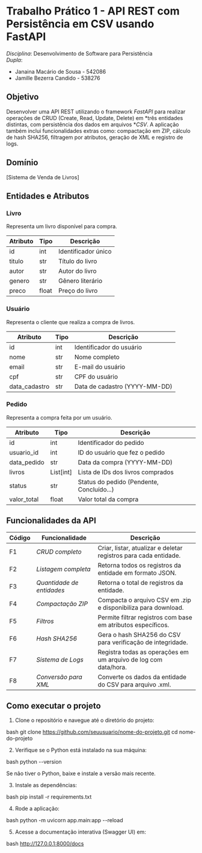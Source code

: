 # Trabalho Prático 1 - API REST com Persistência em CSV usando FastAPI

*Disciplina*: Desenvolvimento de Software para Persistência  
*Dupla*:  
- Janaina Macário de Sousa - 542086 
- Jamille Bezerra Candido - 538276 

## Objetivo

Desenvolver uma API REST utilizando o framework *FastAPI* para realizar operações de CRUD (Create, Read, Update, Delete) 
em *três entidades distintas, com persistência dos dados em arquivos **CSV*. A aplicação também inclui funcionalidades 
extras como: compactação em ZIP, cálculo de hash SHA256, filtragem por atributos, geração de XML e registro de logs.

## Domínio 

[Sistema de Venda de Livros]  

## Entidades e Atributos

### Livro
Representa um livro disponível para compra.

| Atributo | Tipo  | Descrição                   |
|----------|-------|-----------------------------|
| id       | int   | Identificador único         |
| titulo   | str   | Título do livro             |
| autor    | str   | Autor do livro              |
| genero   | str   | Gênero literário            |
| preco    | float | Preço do livro              |


### Usuário
Representa o cliente que realiza a compra de livros.

| Atributo       | Tipo  | Descrição                   |
|----------------|-------|-----------------------------|
| id             | int   | Identificador do usuário    |
| nome           | str   | Nome completo               |
| email          | str   | E-mail do usuário           |
| cpf            | str   | CPF do usuário              |
| data_cadastro  | str   | Data de cadastro (YYYY-MM-DD)|


### Pedido
Representa a compra feita por um usuário.

| Atributo      | Tipo        | Descrição                                |
|---------------|-------------|--------------------------------------------|
| id            | int         | Identificador do pedido                    |
| usuario_id    | int         | ID do usuário que fez o pedido             |
| data_pedido   | str         | Data da compra (YYYY-MM-DD)                |
| livros        | List[int]   | Lista de IDs dos livros comprados          |
| status        | str         | Status do pedido (Pendente, Concluído...)  |
| valor_total   | float       | Valor total da compra                      |

## Funcionalidades da API

| Código | Funcionalidade | Descrição |
|--------|----------------|-----------|
| F1 | *CRUD completo* | Criar, listar, atualizar e deletar registros para cada entidade. |
| F2 | *Listagem completa* | Retorna todos os registros da entidade em formato JSON. |
| F3 | *Quantidade de entidades* | Retorna o total de registros da entidade. |
| F4 | *Compactação ZIP* | Compacta o arquivo CSV em .zip e disponibiliza para download. |
| F5 | *Filtros* | Permite filtrar registros com base em atributos específicos. |
| F6 | *Hash SHA256* | Gera o hash SHA256 do CSV para verificação de integridade. |
| F7 | *Sistema de Logs* | Registra todas as operações em um arquivo de log com data/hora. |
| F8 | *Conversão para XML* | Converte os dados da entidade do CSV para arquivo .xml. |


## Como executar o projeto

1. Clone o repositório e navegue até o diretório do projeto:

bash
git clone https://github.com/seuusuario/nome-do-projeto.git
cd nome-do-projeto



2. Verifique se o Python está instalado na sua máquina:

bash
python --version

Se não tiver o Python, baixe e instale a versão mais recente.



3. Instale as dependências:

bash
pip install -r requirements.txt



4. Rode a aplicação:

bash
python -m uvicorn app.main:app --reload



5. Acesse a documentação interativa (Swagger UI) em:

bash
http://127.0.0.1:8000/docs
